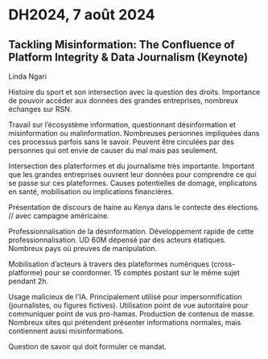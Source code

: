 # DH2024, 7 août 2024

## Tackling Misinformation: The Confluence of Platform Integrity & Data Journalism (Keynote)

Linda Ngari

Histoire du sport et son intersection avec la question des droits. Importance de pouvoir accéder aux données des grandes entreprises, nombreux échanges sur RSN.

Travail sur l’écosystème information, questionnant désinformation et misinformation ou malinformation. Nombreuses personnes impliquées dans ces processus parfois sans le savoir. Peuvent être circulées par des personnes qui ont envie de causer du mal mais pas seulement.

Intersection des platerformes et du journalisme très importante. Important que les grandes entreprises ouvrent leur données pour comprendre ce qui se passe sur ces plateformes. Causes potentielles de domage, implicatons en santé, mobilisation ou implications financières.

Présentation de discours de haine au Kenya dans le contecte des élections. // avec campagne américaine.

Professionnalisation de la désinformation. Développement rapide de cette professionnalisation. UD 60M dépensé par des acteurs étatiques. Nombreux pays où preuves de manipulation.

Mobilisation d’acteurs à travers des plateformes numériques (cross-platforme) pour se coordonner. 15 comptes postant sur le même sujet pendant 2h.

Usage malicieux de l’IA. Principalement utilisé pour impersonnification (journalistes, ou figures fictives). Utilisation point de vue autoritaire pour communiquer point de vus pro-hamas. Production de contenus de masse. Nombreux sites qui prétendent présenter informations normales, mais contiennent aussi misinformations.

Question de savoir qui doit formuler ce mandat.


